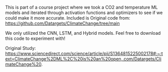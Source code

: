 This is part of a course project where we took a CO2 and temperature ML models and iterated through activation functions and optimizers to see if we could make it more accurate. Included is Original code from: https://github.com/Datargets/ClimateChange/tree/main

We only utilized the CNN, LSTM, and Hybrid models. Feel free to download this code to experiment with!

Original Study: https://www.sciencedirect.com/science/article/pii/S1364815225002178#:~:text=ClimateChange%2DML%2C%20is%20an%20open,.com/Datargets/ClimateChange%20. 
